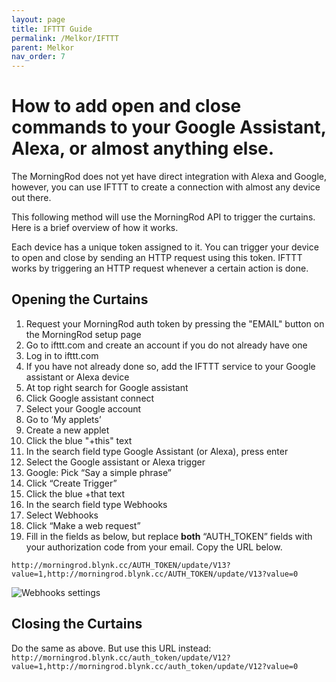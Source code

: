 ```yaml
---
layout: page
title: IFTTT Guide
permalink: /Melkor/IFTTT
parent: Melkor
nav_order: 7
---
```


# How to add open and close commands to your Google Assistant, Alexa, or almost anything else.

The MorningRod does not yet have direct integration with Alexa and Google, however, you can use IFTTT to create a connection with almost any device out there.

This following method will use the MorningRod API to trigger the curtains. Here is a brief overview of how it works.

Each device has a unique token assigned to it. You can trigger your device to open and close by sending an HTTP request using this token. IFTTT works by triggering an HTTP request whenever a certain action is done.

## Opening the Curtains

1) Request your MorningRod auth token by pressing the "EMAIL" button on the MorningRod setup page  
2) Go to ifttt.com and create an account if you do not already have one  
3) Log in to ifttt.com  
4) If you have not already done so, add the IFTTT service to your Google assistant or Alexa device  
5) At top right search for Google assistant  
6) Click Google assistant connect  
7) Select your Google account  
8) Go to ‘My applets’  
9) Create a new applet  
10) Click the blue "+this" text  
11) In the search field type Google Assistant (or Alexa), press enter  
12) Select the Google assistant or Alexa trigger  
13) Google: Pick “Say a simple phrase”  
14) Click “Create Trigger”  
15) Click the blue +that  text  
16) In the search field type Webhooks  
17) Select Webhooks  
18) Click “Make a web request”  
19) Fill in the fields as below, but replace <b>both</b> “AUTH_TOKEN” fields with your authorization code from your email. Copy the URL below.  

```http://morningrod.blynk.cc/AUTH_TOKEN/update/V13?value=1,http://morningrod.blynk.cc/AUTH_TOKEN/update/V13?value=0```

![Webhooks settings](\images\IFTTT_fill_in.png "IFTTT Settings")


## Closing the Curtains

Do the same as above. But use this URL instead:
```http://morningrod.blynk.cc/auth_token/update/V12?value=1,http://morningrod.blynk.cc/auth_token/update/V12?value=0```

